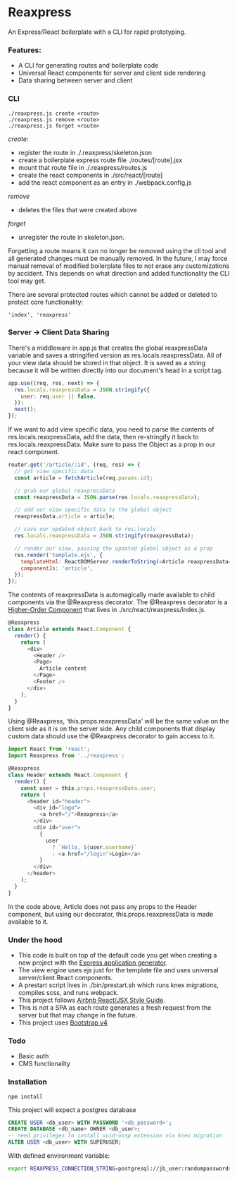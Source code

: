 # Reaxpress

An Express/React boilerplate with a CLI for rapid prototyping.

### Features:

 - A CLI for generating routes and boilerplate code
 - Universal React components for server and client side rendering
 - Data sharing between server and client

### CLI

```
./reaxpress.js create <route>
./reaxpress.js remove <route>
./reaxpress.js forget <route>
```

*create*:
 - register the route in ./.reaxpress/skeleton.json
 - create a boilerplate express route file ./routes/[route].jsx
 - mount that route file in ./.reaxpress/routes.js
 - create the react components in ./src/react/[route]
 - add the react component as an entry in ./webpack.config.js

*remove*

 - deletes the files that were created above

*forget*
 - unregister the route in skeleton.json.

Forgetting a route means it can no longer be removed using the cli tool and all generated changes must be manually removed. In the future, I may force manual removal of modified boilerplate files to not erase any customizations by accident. This depends on what direction and added functionality the CLI tool may get.

There are several protected routes which cannot be added or deleted to protect core functionality:

    'index', 'reaxpress'

### Server -> Client Data Sharing

There's a middleware in app.js that creates the global reaxpressData variable and saves a stringified version as res.locals.reaxpressData. All of your view data should be stored in that object. It is saved as a string because it will be written directly into our document's head in a script tag.

```javascript
app.use((req, res, next) => {
  res.locals.reaxpressData = JSON.stringify({
    user: req.user || false,
  });
  next();
});
```

If we want to add view specific data, you need to parse the contents of res.locals.reaxpressData, add the data, then re-stringify it back to res.locals.reaxpressData. Make sure to pass the Object as a prop in our react component.

```javascript
router.get('/article/:id', (req, res) => {
  // get view specific data
  const article = fetchArticle(req.params.id);

  // grab our global reaxpressData
  const reaxpressData = JSON.parse(res.locals.reaxpressData);

  // add our view specific data to the global object
  reaxpressData.article = article;

  // save our updated object back to res.locals
  res.locals.reaxpressData = JSON.stringify(reaxpressData);

  // render our view, passing the updated global object as a prop
  res.render('template.ejs', {
    templateHtml: ReactDOMServer.renderToString(<Article reaxpressData={reaxpressData} />),
    componentJs: 'article',
  });
});
```

The contents of reaxpressData is automagically made available to child components via the @Reaxpress decorator. The @Reaxpress decorator is a [Higher-Order Component](https://facebook.github.io/react/docs/higher-order-components.html) that lives in ./src/react/reaxpress/index.js.

```javascript
@Reaxpress
class Article extends React.Component {
  render() {
    return (
      <div>
        <Header />
        <Page>
          Article content
        </Page>
        <Footer />
      </div>
    );
  }
}
```

Using @Reaxpress, 'this.props.reaxpressData' will be the same value on the client side as it is on the server side. Any child components that display custom data should use the @Reaxpress decorator to gain access to it.

```javascript
import React from 'react';
import Reaxpress from '../reaxpress';

@Reaxpress
class Header extends React.Component {
  render() {
    const user = this.props.reaxpressData.user;
    return (
      <header id="header">
        <div id="logo">
          <a href="/">Reaxpress</a>
        </div>
        <div id="user">
          {
            user
              ? `Hello, ${user.username}`
              : <a href="/login">Login</a>
          }
        </div>
      </header>
    );
  }
}
```

In the code above, Article does not pass any props to the Header component, but using our decorator, this.props.reaxpressData is made available to it.

### Under the hood

 - This code is built on top of the default code you get when creating a new project with the [Express application generator](https://expressjs.com/en/starter/generator.html).
 - The view engine uses ejs just for the template file and uses universal server/client React components.
 - A prestart script lives in ./bin/prestart.sh which runs knex migrations, compiles scss, and runs webpack.
 - This project follows [Airbnb React/JSX Style Guide](https://github.com/airbnb/javascript/tree/master/react).
 - This is not a SPA as each route generates a fresh request from the server but that may change in the future.
 - This project uses [Bootstrap v4](https://v4-alpha.getbootstrap.com/)

### Todo

 - Basic auth
 - CMS functionality

### Installation

```
npm install
```

This project will expect a postgres database

```SQL
CREATE USER <db_user> WITH PASSWORD '<db_password>';
CREATE DATABASE <db_name> OWNER <db_user>;
-- need privileges to install uuid-ossp extension via knex migration
ALTER USER <db_user> WITH SUPERUSER;
```

With defined environment variable:

```bash
export REAXPRESS_CONNECTION_STRING=postgresql://jb_user:randompasswordstring@127.0.0.1:5432/jb_database
```
